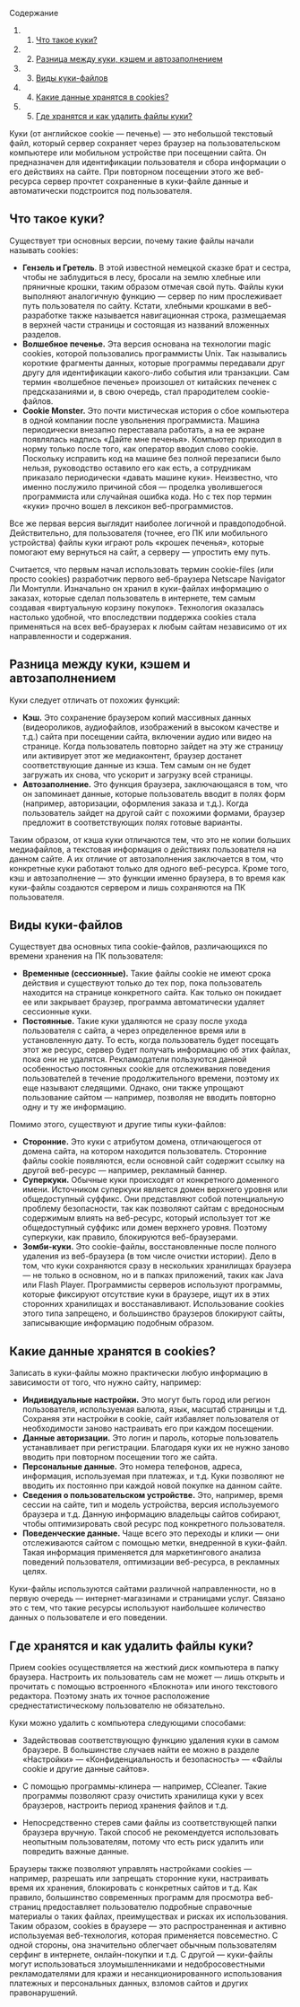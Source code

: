 Содержание

1. 1. [Что такое куки?](https://blog.skillfactory.ru/glossary/kuki/#что-такое-куки)
2. 2. [Разница между куки, кэшем и автозаполнением](https://blog.skillfactory.ru/glossary/kuki/#разница-между-куки-кэшем-и-автозаполнением)
3. 3. [Виды куки-файлов](https://blog.skillfactory.ru/glossary/kuki/#виды-кукифайлов)
4. 4. [Какие данные хранятся в cookies?](https://blog.skillfactory.ru/glossary/kuki/#какие-данные-хранятся-в-cookies)
5. 5. [Где хранятся и как удалить файлы куки?](https://blog.skillfactory.ru/glossary/kuki/#где-хранятся-и-как-удалить-файлы-куки)

Куки (от английское cookie — печенье) — это небольшой текстовый файл, который сервер сохраняет через браузер на пользовательском компьютере или мобильном устройстве при посещении сайта. Он предназначен для идентификации пользователя и сбора информации о его действиях на сайте. При повторном посещении этого же веб-ресурса сервер прочтет сохраненные в куки-файле данные и автоматически подстроится под пользователя.

## Что такое куки?

Существует три основных версии, почему такие файлы начали называть cookies: 

- **Гензель и Гретель**. В этой известной немецкой сказке брат и сестра, чтобы не заблудиться в лесу, бросали на землю хлебные или пряничные крошки, таким образом отмечая свой путь. Файлы куки выполняют аналогичную функцию — сервер по ним прослеживает путь пользователя по сайту. Кстати, хлебными крошками в веб-разработке также называется навигационная строка, размещаемая в верхней части страницы и состоящая из названий вложенных разделов.
- **Волшебное печенье.** Эта версия основана на технологии magic cookies, которой пользовались программисты Unix. Так назывались короткие фрагменты данных, которые программы передавали друг другу для идентификации какого-либо события или транзакции. Сам термин «волшебное печенье» произошел от китайских печенек с предсказаниями и, в свою очередь, стал прародителем cookie-файлов. 
- **Cookie Monster.** Это почти мистическая история о сбое компьютера в одной компании после увольнения программиста. Машина периодически внезапно переставала работать, а на ее экране появлялась надпись «Дайте мне печенья». Компьютер приходил в норму только после того, как оператор вводил слово cookie. Поскольку исправить код на машине без полной перезаписи было нельзя, руководство оставило его как есть, а сотрудникам приказало периодически «давать машине куки». Неизвестно, что именно послужило причиной сбоя — проделка уволившегося программиста или случайная ошибка кода. Но с тех пор термин «куки» прочно вошел в лексикон веб-программистов. 

Все же первая версия выглядит наиболее логичной и правдоподобной. Действительно, для пользователя (точнее, его ПК или мобильного устройства) файлы куки играют роль «крошек печенья», которые помогают ему вернуться на сайт, а серверу — упростить ему путь. 

Считается, что первым начал использовать термин cookie-files (или просто cookies) разработчик первого веб-браузера Netscape Navigator Ли Монтулли. Изначально он хранил в куки-файлах информацию о заказах, которые сделал пользователь в интернете, тем самым создавая «виртуальную корзину покупок». Технология оказалась настолько удобной, что впоследствии поддержка cookies стала применяться на всех веб-браузерах к любым сайтам независимо от их направленности и содержания.

## Разница между куки, кэшем и автозаполнением

Куки следует отличать от похожих функций:

- **Кэш.** Это сохранение браузером копий массивных данных (видеороликов, аудиофайлов, изображений в высоком качестве и т.д.) сайта при посещении сайта, включении аудио или видео на странице. Когда пользователь повторно зайдет на эту же страницу или активирует этот же медиаконтент, браузер достанет соответствующие данные из кэша. Тем самым он не будет загружать их снова, что ускорит и загрузку всей страницы. 
- **Автозаполнение.** Это функция браузера, заключающаяся в том, что он запоминает данные, которые пользователь вводит в полях форм (например, авторизации, оформления заказа и т.д.). Когда пользователь зайдет на другой сайт с похожими формами, браузер предложит в соответствующих полях готовые варианты. 

Таким образом, от кэша куки отличаются тем, что это не копии больших медиафайлов, а текстовая информация о действиях пользователя на данном сайте. А их отличие от автозаполнения заключается в том, что конкретные куки работают только для одного веб-ресурса. Кроме того, кэш и автозаполнение — это функции именно браузера, в то время как куки-файлы создаются сервером и лишь сохраняются на ПК пользователя. 

## Виды куки-файлов

Существует два основных типа cookie-файлов, различающихся по времени хранения на ПК пользователя:

- **Временные (сессионные).** Такие файлы cookie не имеют срока действия и существуют только до тех пор, пока пользователь находится на странице конкретного сайта. Как только он покидает ее или закрывает браузер, программа автоматически удаляет сессионные куки.
- **Постоянные.** Такие куки удаляются не сразу после ухода пользователя с сайта, а через определенное время или в установленную дату. То есть, когда пользователь будет посещать этот же ресурс, сервер будет получать информацию об этих файлах, пока они не удалятся. Рекламодатели пользуются данной особенностью постоянных cookie для отслеживания поведения пользователей в течение продолжительного времени, поэтому их еще называют следящими. Однако, они также упрощают пользование сайтом — например, позволяя не вводить повторно одну и ту же информацию. 

Помимо этого, существуют и другие типы куки-файлов:

- **Сторонние.** Это куки с атрибутом домена, отличающегося от домена сайта, на котором находится пользователь. Сторонние файлы cookie появляются, если основной сайт содержит ссылку на другой веб-ресурс — например, рекламный баннер. 
- **Суперкуки.** Обычные куки происходят от конкретного доменного имени. Источником суперкуки является домен верхнего уровня или общедоступный суффикс. Они представляют собой потенциальную проблему безопасности, так как позволяют сайтам с вредоносным содержимым влиять на веб-ресурс, который использует тот же общедоступный суффикс или домен верхнего уровня. Поэтому суперкуки, как правило, блокируются веб-браузерами. 
- **Зомби-куки.** Это cookie-файлы, восстановленные после полного удаления из веб-браузера (в том числе очистки истории). Дело в том, что куки сохраняются сразу в нескольких хранилищах браузера — не только в основном, но и в папках приложений, таких как Java или Flash Player. Программисты серверов используют программы, которые фиксируют отсутствие куки в браузере, ищут их в этих сторонних хранилищах и восстанавливают. Использование cookies этого типа запрещено, и большинство браузеров блокируют сайты, записывающие информацию подобным образом.
## Какие данные хранятся в cookies?

Записать в куки-файлы можно практически любую информацию в зависимости от того, что нужно сайту, например:

- **Индивидуальные настройки.** Это могут быть город или регион пользователя, используемая валюта, язык, масштаб страницы и т.д. Сохраняя эти настройки в cookie, сайт избавляет пользователя от необходимости заново настраивать его при каждом посещении. 
- **Данные авторизации.** Это логин и пароль, которые пользователь устанавливает при регистрации. Благодаря куки их не нужно заново вводить при повторном посещении того же сайта. 
- **Персональные данные.** Это номера телефонов, адреса, информация, используемая при платежах, и т.д. Куки позволяют не вводить их постоянно при каждой новой покупке на данном сайте. 
- **Сведения о пользовательском устройстве.** Это, например, время сессии на сайте, тип и модель устройства, версия используемого браузера и т.д. Данную информацию владельцы сайтов собирают, чтобы оптимизировать свой ресурс под конкретного пользователя. 
- **Поведенческие данные.** Чаще всего это переходы и клики — они отслеживаются сайтом с помощью метки, внедренной в куки-файл. Такая информация применяется для маркетингового анализа поведений пользователя, оптимизации веб-ресурса, в рекламных целях. 

Куки-файлы используются сайтами различной направленности, но в первую очередь — интернет-магазинами и страницами услуг. Связано это с тем, что такие ресурсы используют наибольшее количество данных о пользователе и его поведении. 

## Где хранятся и как удалить файлы куки?

Прием cookies осуществляется на жесткий диск компьютера в папку браузера. Настроить их пользователь сам не может — лишь открыть и прочитать с помощью встроенного «Блокнота» или иного текстового редактора. Поэтому знать их точное расположение среднестатистическому пользователю не обязательно. 

Куки можно удалить с компьютера следующими способами:

- Задействовав соответствующую функцию удаления куки в самом браузере. В большинстве случаев найти ее можно в разделе «Настройки» — «Конфиденциальность и безопасность» — «Файлы cookie и другие данные сайтов». 

- С помощью программы-клинера — например, CCleaner. Такие программы позволяют сразу очистить хранилища куки у всех браузеров, настроить период хранения файлов и т.д.
- Непосредственно стерев сами файлы из соответствующей папки браузера вручную. Такой способ не рекомендуется использовать неопытным пользователям, потому что есть риск удалить или повредить важные данные.

Браузеры также позволяют управлять настройками cookies — например, разрешать или запрещать сторонние куки, настраивать время их хранения, блокировать с конкретных сайтов и т.д. Как правило, большинство современных программ для просмотра веб-страниц предоставляет пользователю подробные справочные материалы о таких файлах, преимуществах и рисках их использования. Таким образом, cookies в браузере — это распространенная и активно используемая веб-технология, которая применяется повсеместно. С одной стороны, она значительно облегчает обычным пользователям серфинг в интернете, онлайн-покупки и т.д. С другой — куки-файлы могут использоваться злоумышленниками и недобросовестными рекламодателями для кражи и несанкционированного использования платежных и персональных данных, взломов сайтов и других правонарушений.